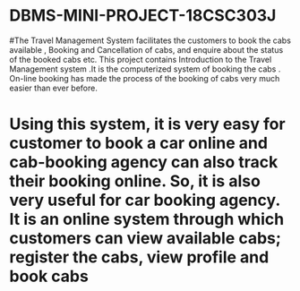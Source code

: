 # DBMS-MINI-PROJECT-18CSC303J

#The Travel Management System facilitates the customers to book the cabs available , Booking and Cancellation of cabs, and enquire about the status of the booked cabs etc.
This project contains Introduction to the Travel Management system .It is the computerized system of booking the cabs . On-line booking has made the process of the booking of cabs very much easier than ever before.
# Using this system, it is very easy for customer to book a car online and cab-booking agency can also track their booking online. So, it is also very useful for car booking agency. It is an online system through which customers  can  view  available  cabs;  register  the  cabs,  view  profile  and  book  cabs


